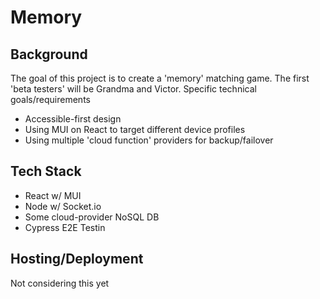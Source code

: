 # Memory
## Background
The goal of this project is to create a 'memory' matching game. The first
'beta testers' will be Grandma and Victor.
Specific technical goals/requirements
- Accessible-first design
- Using MUI on React to target different device profiles
- Using multiple 'cloud function' providers for backup/failover
## Tech Stack
- React w/ MUI
- Node w/ Socket.io
- Some cloud-provider NoSQL DB
- Cypress E2E Testin
## Hosting/Deployment
Not considering this yet
